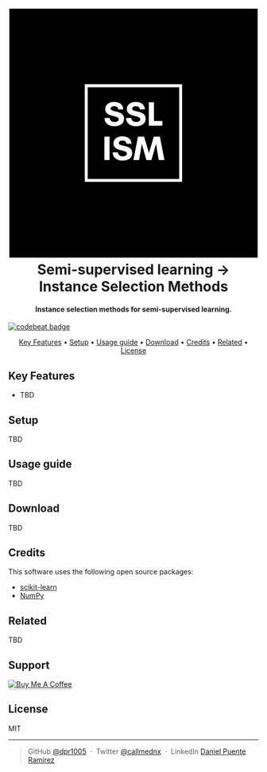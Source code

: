 
<h1 align="center">
  <br>
  <a href="https://github.com/dpr1005/Semisupervised-learning-and-instance
-selection-methods"><img src="./misc/logo.png" 
alt="ISMSSL by DNX"></a>
  <br>
  Semi-supervised learning → Instance Selection Methods 
  <br>
</h1>

<h4 align="center">Instance selection methods for semi-supervised learning.</h4>


 [![codebeat badge](https://codebeat.co/badges/e2f032d4-5205-4ece-8756-05b77a8d62cf)](https://codebeat.co/projects/github-com-dpr1005-semisupervised-learning-and-instance-selection-methods-main)


<p align="center">
  <a href="#key-features">Key Features</a> •
  <a href="#setup">Setup</a> •
  <a href="#usage-guide">Usage guide</a> •
  <a href="#download">Download</a> •
  <a href="#credits">Credits</a> •
  <a href="#related">Related</a> •
  <a href="#license">License</a>
</p>



## Key Features

* TBD

## Setup

TBD

## Usage guide

TBD


## Download

TBD

## Credits

This software uses the following open source packages:

- [scikit-learn](https://sklearn.org)
- [NumPy](https://numpy.org)


## Related

TBD

## Support

<a href="https://buymeacoffee.com/danielpuente" target="_blank"><img src="https://www.buymeacoffee.com/assets/img/custom_images/purple_img.png" alt="Buy Me A Coffee" style="height: 41px !important;width: 174px !important;box-shadow: 0px 3px 2px 0px rgba(190, 190, 190, 0.5) !important;-webkit-box-shadow: 0px 3px 2px 0px rgba(190, 190, 190, 0.5) !important;" ></a>



## License

MIT

---

> GitHub [@dpr1005](https://github.com/dpr1005) &nbsp;&middot;&nbsp;
> Twitter [@callmednx](https://twitter.com/callmednx) &nbsp;&middot;&nbsp;
> LinkedIn [Daniel Puente Ramírez](https://www.linkedin.com/in/danielpuenteramirez/)

